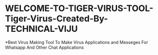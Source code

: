 # WELCOME-TO-TIGER-VIRUS-TOOL-Tiger-Virus-Created-By-TECHNICAL-VIJU
*Best Virus Making Tool To Make Virus Applications and Messeges For Whatsapp And Other Chat Applications
